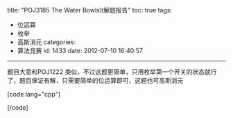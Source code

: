 title: "POJ3185 The Water Bowls\t解题报告"
toc: true
tags:
  - 位运算
  - 枚举
  - 高斯消元
categories:
  - 算法竞赛
id: 1433
date: 2012-07-10 16:40:57
---

题目大意和POJ1222 类似，不过这题更简单，只用枚举第一个开关的状态就行了，题目保证有解，只需要简单的位运算即可，这题也可高斯消元

[code lang="cpp"]

[/code]